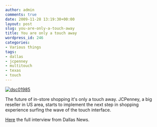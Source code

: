 ```yaml
---
author: admin
comments: true
date: 2009-11-28 13:19:30+00:00
layout: post
slug: you-are-only-a-touch-away
title: You are only a touch away
wordpress_id: 246
categories:
- Various things
tags:
- dallas
- jcpenney
- multitouch
- texas
- touch
---
```


[![dsc01985](http://www.expobrain.net/wp-content/uploads/2009/11/dsc019851-150x150.jpg)](http://www.expobrain.net/wp-content/uploads/2009/11/dsc019851.jpg)

The future of in-store shopping it's only a touch away. JCPenney, a big reseller in US area, starts to implement the next step in shopping experience surfing the wave of the touch interface.
<!-- more -->
[ Here](http://www.dallasnews.com/sharedcontent/dws/bus/stories/042209dnbuspenney.3961610.html) the full interview from Dallas News.

